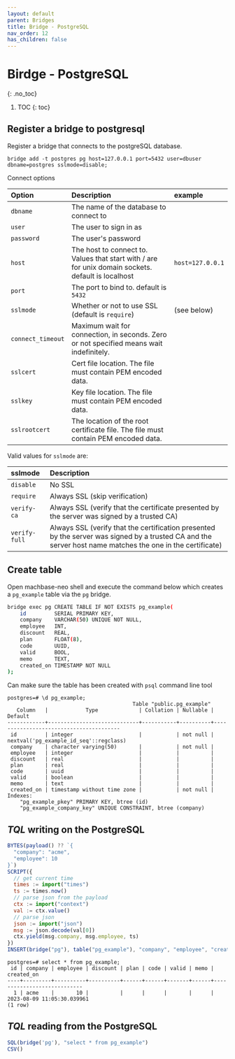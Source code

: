 ```yaml
---
layout: default
parent: Bridges
title: Bridge - PostgreSQL
nav_order: 12
has_children: false
---
```


# Birdge - PostgreSQL
{: .no_toc}

1. TOC
{: toc}

## Register a bridge to postgresql

Register a bridge that connects to the postgreSQL database.

```
bridge add -t postgres pg host=127.0.0.1 port=5432 user=dbuser dbname=postgres sslmode=disable;
```

Connect options

| Option            | Description                            | example         |
| :-----------      | :---------------------------------     | :-------------  |
| `dbname`          | The name of the database to connect to |                 |
| `user`            | The user to sign in as                 |                 |
| `password`        | The user's password                    |                 |
| `host`            | The host to connect to. Values that start with / are for unix domain sockets. default is localhost | `host=127.0.0.1` |
| `port`            | The port to bind to. default is `5432` |     |
| `sslmode`         | Whether or not to use SSL (default is `require`)  | (see below) |
| `connect_timeout` | Maximum wait for connection, in seconds. Zero or not specified means wait indefinitely. |  |
| `sslcert`         | Cert file location. The file must contain PEM encoded data.   |  |
| `sslkey`          | Key file location. The file must contain PEM encoded data.    |  |
| `sslrootcert`     | The location of the root certificate file. The file must contain PEM encoded data. |  |

<!-- | `fallback_application_name` | An application_name to fall back to if one isn't provided. | -->

Valid values for `sslmode` are:

| sslmode       |  Description                      |
|:------------  | :---------------------------------|
| `disable`     | No SSL                            |
| `require`     | Always SSL (skip verification)    |
| `verify-ca`   | Always SSL (verify that the certificate presented by the server was signed by a trusted CA) |
| `verify-full` | Always SSL (verify that the certification presented by the server was signed by a trusted CA and the server host name matches the one in the certificate)|


## Create table

Open machbase-neo shell and execute the command below which creates a `pg_example` table via the `pg` bridge.

```sh
bridge exec pg CREATE TABLE IF NOT EXISTS pg_example(
    id         SERIAL PRIMARY KEY,
    company    VARCHAR(50) UNIQUE NOT NULL,
    employee   INT,
    discount   REAL,
    plan       FLOAT(8),
    code       UUID,
    valid      BOOL,
    memo       TEXT,
    created_on TIMESTAMP NOT NULL
);
```

Can make sure the table has been created with `psql` command line tool

```
postgres=# \d pg_example;
                                        Table "public.pg_example"
   Column   |            Type             | Collation | Nullable |                Default                 
------------+-----------------------------+-----------+----------+----------------------------------------
 id         | integer                     |           | not null | nextval('pg_example_id_seq'::regclass)
 company    | character varying(50)       |           | not null | 
 employee   | integer                     |           |          | 
 discount   | real                        |           |          | 
 plan       | real                        |           |          | 
 code       | uuid                        |           |          | 
 valid      | boolean                     |           |          | 
 memo       | text                        |           |          | 
 created_on | timestamp without time zone |           | not null | 
Indexes:
    "pg_example_pkey" PRIMARY KEY, btree (id)
    "pg_example_company_key" UNIQUE CONSTRAINT, btree (company)

```

## *TQL* writing on the PostgreSQL

```js
BYTES(payload() ?? `{
  "company": "acme",
  "employee": 10
}`)
SCRIPT({
  // get current time
  times := import("times")
  ts := times.now()
  // parse json from the payload
  ctx := import("context")
  val := ctx.value()
  // parse json
  json := import("json")
  msg := json.decode(val[0])
  ctx.yield(msg.company, msg.employee, ts)
})
INSERT(bridge("pg"), table("pg_example"), "company", "employee", "created_on")
```

```
postgres=# select * from pg_example;
 id | company | employee | discount | plan | code | valid | memo |         created_on         
----+---------+----------+----------+------+------+-------+------+----------------------------
  1 | acme    |       10 |          |      |      |       |      | 2023-08-09 11:05:30.039961
(1 row)
```

## *TQL* reading from the PostgreSQL

```js
SQL(bridge('pg'), "select * from pg_example")
CSV()
```
